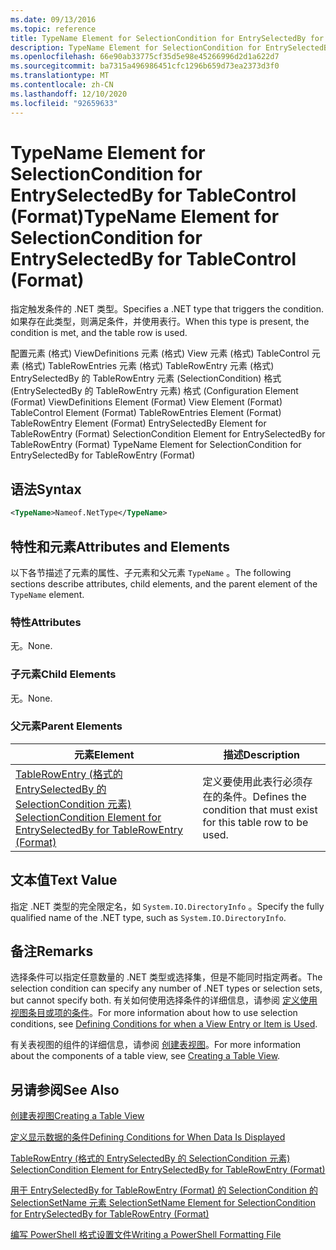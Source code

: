 ```yaml
---
ms.date: 09/13/2016
ms.topic: reference
title: TypeName Element for SelectionCondition for EntrySelectedBy for TableControl (Format)
description: TypeName Element for SelectionCondition for EntrySelectedBy for TableControl (Format)
ms.openlocfilehash: 66e90ab33775cf35d5e98e45266996d2d1a622d7
ms.sourcegitcommit: ba7315a496986451cfc1296b659d73ea2373d3f0
ms.translationtype: MT
ms.contentlocale: zh-CN
ms.lasthandoff: 12/10/2020
ms.locfileid: "92659633"
---
```

# <a name="typename-element-for-selectioncondition-for-entryselectedby-for-tablecontrol-format"></a><span data-ttu-id="d2a23-103">TypeName Element for SelectionCondition for EntrySelectedBy for TableControl (Format)</span><span class="sxs-lookup"><span data-stu-id="d2a23-103">TypeName Element for SelectionCondition for EntrySelectedBy for TableControl (Format)</span></span>

<span data-ttu-id="d2a23-104">指定触发条件的 .NET 类型。</span><span class="sxs-lookup"><span data-stu-id="d2a23-104">Specifies a .NET type that triggers the condition.</span></span> <span data-ttu-id="d2a23-105">如果存在此类型，则满足条件，并使用表行。</span><span class="sxs-lookup"><span data-stu-id="d2a23-105">When this type is present, the condition is met, and the table row is used.</span></span>

<span data-ttu-id="d2a23-106">配置元素 (格式) ViewDefinitions 元素 (格式) View 元素 (格式) TableControl 元素 (格式) TableRowEntries 元素 (格式) TableRowEntry 元素 (格式) EntrySelectedBy 的 TableRowEntry 元素 (SelectionCondition) 格式 (EntrySelectedBy 的 TableRowEntry 元素) 格式 (</span><span class="sxs-lookup"><span data-stu-id="d2a23-106">Configuration Element (Format) ViewDefinitions Element (Format) View Element (Format) TableControl Element (Format) TableRowEntries Element (Format) TableRowEntry Element (Format) EntrySelectedBy Element for TableRowEntry (Format) SelectionCondition Element for EntrySelectedBy for TableRowEntry (Format) TypeName Element for SelectionCondition for EntrySelectedBy for TableRowEntry (Format)</span></span>

## <a name="syntax"></a><span data-ttu-id="d2a23-107">语法</span><span class="sxs-lookup"><span data-stu-id="d2a23-107">Syntax</span></span>

```xml
<TypeName>Nameof.NetType</TypeName>
```

## <a name="attributes-and-elements"></a><span data-ttu-id="d2a23-108">特性和元素</span><span class="sxs-lookup"><span data-stu-id="d2a23-108">Attributes and Elements</span></span>

<span data-ttu-id="d2a23-109">以下各节描述了元素的属性、子元素和父元素 `TypeName` 。</span><span class="sxs-lookup"><span data-stu-id="d2a23-109">The following sections describe attributes, child elements, and the parent element of the `TypeName` element.</span></span>

### <a name="attributes"></a><span data-ttu-id="d2a23-110">特性</span><span class="sxs-lookup"><span data-stu-id="d2a23-110">Attributes</span></span>

<span data-ttu-id="d2a23-111">无。</span><span class="sxs-lookup"><span data-stu-id="d2a23-111">None.</span></span>

### <a name="child-elements"></a><span data-ttu-id="d2a23-112">子元素</span><span class="sxs-lookup"><span data-stu-id="d2a23-112">Child Elements</span></span>

<span data-ttu-id="d2a23-113">无。</span><span class="sxs-lookup"><span data-stu-id="d2a23-113">None.</span></span>

### <a name="parent-elements"></a><span data-ttu-id="d2a23-114">父元素</span><span class="sxs-lookup"><span data-stu-id="d2a23-114">Parent Elements</span></span>

|<span data-ttu-id="d2a23-115">元素</span><span class="sxs-lookup"><span data-stu-id="d2a23-115">Element</span></span>|<span data-ttu-id="d2a23-116">描述</span><span class="sxs-lookup"><span data-stu-id="d2a23-116">Description</span></span>|
|-------------|-----------------|
|[<span data-ttu-id="d2a23-117">TableRowEntry (格式的 EntrySelectedBy 的 SelectionCondition 元素) </span><span class="sxs-lookup"><span data-stu-id="d2a23-117">SelectionCondition Element for EntrySelectedBy for TableRowEntry (Format)</span></span>](./selectioncondition-element-for-entryselectedby-for-tablecontrol-format.md)|<span data-ttu-id="d2a23-118">定义要使用此表行必须存在的条件。</span><span class="sxs-lookup"><span data-stu-id="d2a23-118">Defines the condition that must exist for this table row to be used.</span></span>|

## <a name="text-value"></a><span data-ttu-id="d2a23-119">文本值</span><span class="sxs-lookup"><span data-stu-id="d2a23-119">Text Value</span></span>

<span data-ttu-id="d2a23-120">指定 .NET 类型的完全限定名，如 `System.IO.DirectoryInfo` 。</span><span class="sxs-lookup"><span data-stu-id="d2a23-120">Specify the fully qualified name of the .NET type, such as `System.IO.DirectoryInfo`.</span></span>

## <a name="remarks"></a><span data-ttu-id="d2a23-121">备注</span><span class="sxs-lookup"><span data-stu-id="d2a23-121">Remarks</span></span>

<span data-ttu-id="d2a23-122">选择条件可以指定任意数量的 .NET 类型或选择集，但是不能同时指定两者。</span><span class="sxs-lookup"><span data-stu-id="d2a23-122">The selection condition can specify any number of .NET types or selection sets, but cannot specify both.</span></span> <span data-ttu-id="d2a23-123">有关如何使用选择条件的详细信息，请参阅 [定义使用视图条目或项的条件](./defining-conditions-for-displaying-data.md)。</span><span class="sxs-lookup"><span data-stu-id="d2a23-123">For more information about how to use selection conditions, see [Defining Conditions for when a View Entry or Item is Used](./defining-conditions-for-displaying-data.md).</span></span>

<span data-ttu-id="d2a23-124">有关表视图的组件的详细信息，请参阅 [创建表视图](./creating-a-table-view.md)。</span><span class="sxs-lookup"><span data-stu-id="d2a23-124">For more information about the components of a table view, see [Creating a Table View](./creating-a-table-view.md).</span></span>

## <a name="see-also"></a><span data-ttu-id="d2a23-125">另请参阅</span><span class="sxs-lookup"><span data-stu-id="d2a23-125">See Also</span></span>

[<span data-ttu-id="d2a23-126">创建表视图</span><span class="sxs-lookup"><span data-stu-id="d2a23-126">Creating a Table View</span></span>](./creating-a-table-view.md)

[<span data-ttu-id="d2a23-127">定义显示数据的条件</span><span class="sxs-lookup"><span data-stu-id="d2a23-127">Defining Conditions for When Data Is Displayed</span></span>](./defining-conditions-for-displaying-data.md)

[<span data-ttu-id="d2a23-128">TableRowEntry (格式的 EntrySelectedBy 的 SelectionCondition 元素) </span><span class="sxs-lookup"><span data-stu-id="d2a23-128">SelectionCondition Element for EntrySelectedBy for TableRowEntry (Format)</span></span>](./selectioncondition-element-for-entryselectedby-for-tablecontrol-format.md)

[<span data-ttu-id="d2a23-129">用于 EntrySelectedBy for TableRowEntry (Format) 的 SelectionCondition 的 SelectionSetName 元素 </span><span class="sxs-lookup"><span data-stu-id="d2a23-129">SelectionSetName Element for SelectionCondition for EntrySelectedBy for TableRowEntry (Format)</span></span>](./selectionsetname-element-for-selectioncondition-for-entryselectedby-for-tablecontrol-format.md)

[<span data-ttu-id="d2a23-130">编写 PowerShell 格式设置文件</span><span class="sxs-lookup"><span data-stu-id="d2a23-130">Writing a PowerShell Formatting File</span></span>](./writing-a-powershell-formatting-file.md)
